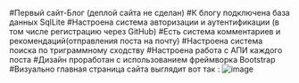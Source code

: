 #Первый сайт-Блог (деплой сайта не сделан)
#К блогу подключена база данных SqlLite
#Настроена система авторизации и аутентификации (в том числе регистрацию через GitHub)
#Есть система комментариев и рекомендаций(отправления поста на почту)
#Настроена система поиска по триграммному сходству
#Настроена работа с АПИ каждого поста
#Дизайн проработан с использованием фреймворка Bootstrap 
#Визуально главная страница сайта выглядит вот так :
![image](https://github.com/user-attachments/assets/d5ec905f-aaba-499a-9715-f473070c8c4c)
